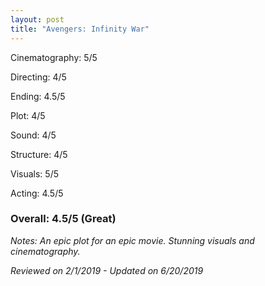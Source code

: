```yaml
---
layout: post
title: "Avengers: Infinity War"
---
```


Cinematography: 5/5

Directing: 4/5

Ending: 4.5/5

Plot: 4/5

Sound: 4/5

Structure: 4/5

Visuals: 5/5

Acting: 4.5/5

### Overall: 4.5/5 (Great)

*Notes: An epic plot for an epic movie. Stunning visuals and cinematography.*

*Reviewed on 2/1/2019 - Updated on 6/20/2019*
